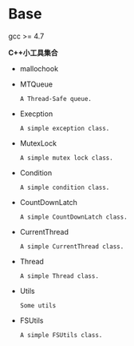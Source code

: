 # Base

gcc >= 4.7

**C++小工具集合**

- mallochook

- MTQueue

   `A Thread-Safe queue.`

- Execption

  `A simple exception class.`

- MutexLock

  `A simple mutex lock class.`

- Condition

  `A simple condition class.`

- CountDownLatch

   `A simple CountDownLatch class.`

- CurrentThread

   `A simple CurrentThread class.`

- Thread

   `A simple Thread class.`

- Utils

   `Some utils`

- FSUtils

   `A simple FSUtils class.`
